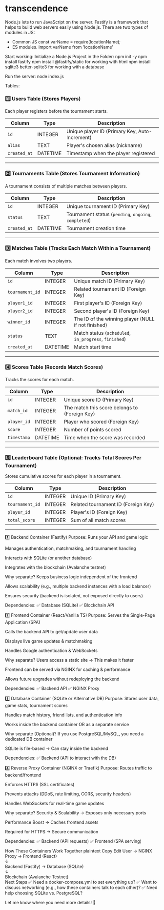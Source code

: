 # transcendence

Node.js lets to run JavaScript on the server.
Fastify is a framework that helps to build web servers easily using Node.js.
There are two types of modules in JS: 
- Common JS
    const varName = require(locationName);
- ES modules.
    import varName from 'locationName'

Start working:
Initialize a Node.js Project in the Folder:  npm init -y
npm install fastify
npm install @fastify/static for working with html
npm install sqlite3 better-sqlite3 for working with a database

Run the server: node index.js


Tables:
### 1️⃣ Users Table (Stores Players)
Each player registers before the tournament starts.

| Column      | Type     | Description                              |
|------------|---------|------------------------------------------|
| `id`       | INTEGER | Unique player ID (Primary Key, Auto-Increment) |
| `alias`    | TEXT    | Player's chosen alias (nickname)        |
| `created_at` | DATETIME | Timestamp when the player registered |

---

### 2️⃣ Tournaments Table (Stores Tournament Information)
A tournament consists of multiple matches between players.

| Column       | Type     | Description                                          |
|--------------|---------|-----------------------------------------------|
| `id`         | INTEGER | Unique tournament ID (Primary Key)                    |
| `status`     | TEXT    | Tournament status (`pending`, `ongoing`, `completed`) |
| `created_at` | DATETIME | Tournament creation time |

---

### 3️⃣ Matches Table (Tracks Each Match Within a Tournament)
Each match involves two players.

| Column      | Type     | Description                                      |
|-------------|---------|--------------------------------------------------|
| `id`        | INTEGER | Unique match ID (Primary Key)                    |
| `tournament_id` | INTEGER | Related tournament ID (Foreign Key)         |
| `player1_id`  | INTEGER | First player's ID (Foreign Key)                 |
| `player2_id`  | INTEGER | Second player's ID (Foreign Key)                |
| `winner_id`   | INTEGER | The ID of the winning player (NULL if not finished) |
| `status`      | TEXT    | Match status (`scheduled`, `in_progress`, `finished`) |
| `created_at`  | DATETIME | Match start time |

---

### 4️⃣ Scores Table (Records Match Scores)
Tracks the scores for each match.

| Column      | Type     | Description                              |
|-------------|---------|------------------------------------------|
| `id`        | INTEGER | Unique score ID (Primary Key)           |
| `match_id`  | INTEGER | The match this score belongs to (Foreign Key) |
| `player_id` | INTEGER | Player who scored (Foreign Key)         |
| `score`     | INTEGER | Number of points scored                 |
| `timestamp` | DATETIME | Time when the score was recorded |

---

### 5️⃣ Leaderboard Table (Optional: Tracks Total Scores Per Tournament)
Stores cumulative scores for each player in a tournament.

| Column       | Type     | Description                               |
|--------------|---------|-------------------------------------------|
| `id`         | INTEGER | Unique ID (Primary Key)                   |
| `tournament_id` | INTEGER | Related tournament ID (Foreign Key) |
| `player_id`  | INTEGER | Player's ID (Foreign Key)                 |
| `total_score` | INTEGER | Sum of all match scores                  |

---



1️⃣ Backend Container (Fastify)
Purpose:
Runs your API and game logic

Manages authentication, matchmaking, and tournament handling

Interacts with SQLite (or another database)

Integrates with the blockchain (Avalanche testnet)

Why separate?
Keeps business logic independent of the frontend

Allows scalability (e.g., multiple backend instances with a load balancer)

Ensures security (backend is isolated, not exposed directly to users)

Dependencies:
✅ Database (SQLite)
✅ Blockchain API

2️⃣ Frontend Container (React/Vanilla TS)
Purpose:
Serves the Single-Page Application (SPA)

Calls the backend API to get/update user data

Displays live game updates & matchmaking

Handles Google authentication & WebSockets

Why separate?
Users access a static site → This makes it faster

Frontend can be served via NGINX for caching & performance

Allows future upgrades without redeploying the backend

Dependencies:
✅ Backend API
✅ NGINX Proxy

3️⃣ Database Container (SQLite or Alternative DB)
Purpose:
Stores user data, game stats, tournament scores

Handles match history, friend lists, and authentication info

Works inside the backend container OR as a separate service

Why separate (Optional)?
If you use PostgreSQL/MySQL, you need a dedicated DB container

SQLite is file-based → Can stay inside the backend

Dependencies:
✅ Backend (API to interact with the DB)

4️⃣ Reverse Proxy Container (NGINX or Traefik)
Purpose:
Routes traffic to backend/frontend

Enforces HTTPS (SSL certificates)

Prevents attacks (DDoS, rate limiting, CORS, security headers)

Handles WebSockets for real-time game updates

Why separate?
Security & Scalability → Exposes only necessary ports

Performance Boost → Caches frontend assets

Required for HTTPS → Secure communication

Dependencies:
✅ Backend (API requests)
✅ Frontend (SPA serving)

How These Containers Work Together
plaintext
Copy
Edit
User → NGINX Proxy → Frontend (React)  
                      ↓  
                   Backend (Fastify) → Database (SQLite)  
                      ↓  
              Blockchain (Avalanche Testnet)  
Next Steps
✅ Need a docker-compose.yml to set everything up?
✅ Want to discuss networking (e.g., how these containers talk to each other)?
✅ Need help choosing SQLite vs. PostgreSQL?

Let me know where you need more details! 🚀
